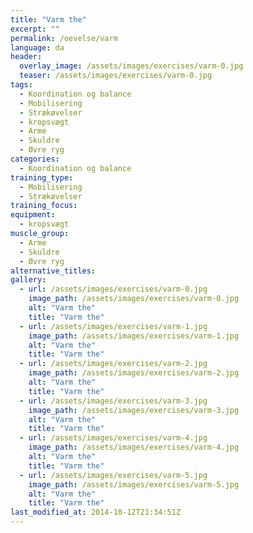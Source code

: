 ```yaml
---
title: "Varm the"
excerpt: ""
permalink: /oevelse/varm
language: da
header:
  overlay_image: /assets/images/exercises/varm-0.jpg
  teaser: /assets/images/exercises/varm-0.jpg
tags:
  - Koordination og balance
  - Mobilisering
  - Strækøvelser
  - kropsvægt
  - Arme
  - Skuldre
  - Øvre ryg
categories:
  - Koordination og balance
training_type: 
  - Mobilisering
  - Strækøvelser
training_focus: 
equipment:
  - kropsvægt
muscle_group:
  - Arme
  - Skuldre
  - Øvre ryg
alternative_titles:
gallery:
  - url: /assets/images/exercises/varm-0.jpg
    image_path: /assets/images/exercises/varm-0.jpg
    alt: "Varm the"
    title: "Varm the"
  - url: /assets/images/exercises/varm-1.jpg
    image_path: /assets/images/exercises/varm-1.jpg
    alt: "Varm the"
    title: "Varm the"
  - url: /assets/images/exercises/varm-2.jpg
    image_path: /assets/images/exercises/varm-2.jpg
    alt: "Varm the"
    title: "Varm the"
  - url: /assets/images/exercises/varm-3.jpg
    image_path: /assets/images/exercises/varm-3.jpg
    alt: "Varm the"
    title: "Varm the"
  - url: /assets/images/exercises/varm-4.jpg
    image_path: /assets/images/exercises/varm-4.jpg
    alt: "Varm the"
    title: "Varm the"
  - url: /assets/images/exercises/varm-5.jpg
    image_path: /assets/images/exercises/varm-5.jpg
    alt: "Varm the"
    title: "Varm the"
last_modified_at: 2014-10-12T21:34:51Z
---
```



